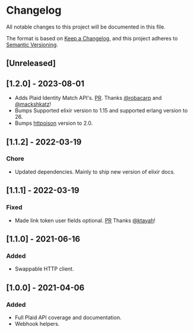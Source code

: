 # Changelog

All notable changes to this project will be documented in this file.

The format is based on [Keep a Changelog](https://keepachangelog.com/en/1.0.0/),
and this project adheres to [Semantic Versioning](https://semver.org/spec/v2.0.0.html).

## [Unreleased]

## [1.2.0] - 2023-08-01

- Adds Plaid Identity Match API's. [PR](https://github.com/tylerwray/elixir-plaid/pull/10). Thanks [@robacarp](https://github.com/robacarp) and [@mackshkatz](https://github.com/mackshkatz)!
- Bumps Supported elixir version to 1.15 and supported erlang version to 26.
- Bumps [httpoison](https://hexdocs.pm/httpoison/HTTPoison.html) version to 2.0.

## [1.1.2] - 2022-03-19

### Chore

- Updated dependencies. Mainly to ship new version of elixir docs.

## [1.1.1] - 2022-03-19

### Fixed

- Made link token user fields optional. [PR](https://github.com/tylerwray/elixir-plaid/pull/8) Thanks [@ktayah](https://github.com/ktayah)!

## [1.1.0] - 2021-06-16

### Added

- Swappable HTTP client.

## [1.0.0] - 2021-04-06

### Added

- Full Plaid API coverage and documentation.
- Webhook helpers.
